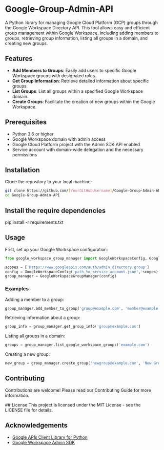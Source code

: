 # Google-Group-Admin-API

A Python library for managing Google Cloud Platform (GCP) groups through the Google Workspace Directory API. This tool allows easy and efficient group management within Google Workspace, including adding members to groups, retrieving group information, listing all groups in a domain, and creating new groups.

## Features

- **Add Members to Groups**: Easily add users to specific Google Workspace groups with designated roles.
- **Get Group Information**: Retrieve detailed information about specific groups.
- **List Groups**: List all groups within a specified Google Workspace domain.
- **Create Groups**: Facilitate the creation of new groups within the Google Workspace.

## Prerequisites

- Python 3.6 or higher
- Google Workspace domain with admin access
- Google Cloud Platform project with the Admin SDK API enabled
- Service account with domain-wide delegation and the necessary permissions

## Installation

Clone the repository to your local machine:

```bash
git clone https://github.com/[YourGitHubUsername]/Google-Group-Admin-API.git
cd Google-Group-Admin-API

```

## Install the require dependencies

pip install -r requirements.txt


## Usage

First, set up your Google Workspace configuration:

```python
from google_workspace_group_manager import GoogleWorkspaceConfig, GoogleWorkspaceGroupManager

scopes = ['https://www.googleapis.com/auth/admin.directory.group']
config = GoogleWorkspaceConfig('path_to_service_account.json', scopes)
group_manager = GoogleWorkspaceGroupManager(config)
```

### Examples

Adding a member to a group:

```python
group_manager.add_member_to_group('group@example.com', 'member@example.com', 'MEMBER')
```

Retrieving information about a group:

```python
group_info = group_manager.get_group_info('group@example.com')
```

Listing all groups in a domain:

```python
groups = group_manager.list_google_workspace_groups('example.com')
```

Creating a new group:

```python
new_group = group_manager.create_group('newgroup@example.com', 'New Group', 'Description')

```

## Contributing

Contributions are welcome! Please read our Contributing Guide for more information.

## License
This project is licensed under the MIT License - see the LICENSE file for details.

## Acknowledgements
- [Google APIs Client Library for Python](https://github.com/googleapis/google-api-python-client)</s>
- [Google Workspace Admin SDK](https://developers.google.com/admin-sdk/directory/v1/guides/manage-groups)</s>
